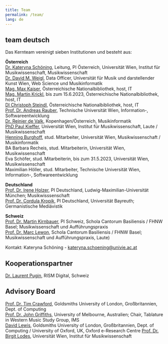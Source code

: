 ```yaml
---
title: Team
permalink: /team/
lang: de
---
```


## team deutsch

Das Kernteam vereinigt sieben Institutionen und besteht aus:

**Österreich**  
[Dr. Kateryna Schöning](https://musikwissenschaft.univie.ac.at/ueber-uns/team/schoening/), Leitung, PI Österreich, Universität Wien, Institut für Musikwissenschaft, Musikwissenschaft  
[Dr. David M. Weigl](https://iwk.mdw.ac.at/david-weigl), Data Officer, Universität für Musik und darstellender Kunst Wien, Web Science und Musikinformatik  
[Mag. Max Kaiser](http://www.maxkaiser.at/), Österreichische Nationalbibliothek, host, IT  
[Mag. Martin Krickl](https://onb.academia.edu/MartinKrickl), bis zum 15.6.2023, Österreichische Nationalbibliothek, host, IT   
[DI Christoph Steindl](https://www.onb.ac.at/forschung/forschungsblog/artikel/digitale-editionen-an-der-oesterreichischen-nationalbibliothek-eine-infrastruktur), Österreichische Nationalbibliothek, host, IT  
[Prof. Dr. Andreas Rauber](https://informatics.tuwien.ac.at/people/andreas-rauber), Technische Universität Wien, Information-, Softwareentwicklung    
[Dr. Reinier de Valk](https://scholar.google.com/citations?user=V2Vd9b0AAAAJ), Kopenhagen/Österreich, Musikinformatik  
[PhD Paul Kieffer](https://www.discogs.com/de/artist/3805018-Paul-Kieffer), Universität Wien, Institut für Musikwissenschaft, Laute / Musikwissenschaft  
[Henning Burghoff](), stud. Mitarbeiter, Universität Wien, Musikwissenschaft / Musikinformatik  
BA Barbara Recheis, stud. Mitarbeiterin, Universität Wien, Musikwissenschaft   
Eva Schöfer, stud. Mitarbeiterin, bis zum 31.5.2023, Universität Wien, Musikwissenschaft  
Maximilian Höller, stud. Mitarbeiter, Technische Universität Wien, Information-, Softwareentwicklung

**Deutschland**   
[Prof. Dr. Irene Holzer](https://www.musikwissenschaft.uni-muenchen.de/personen/professoren/holzer/index.html), PI Deutschland, Ludwig-Maximilian-Universität München; Musikwisssenschaft  
[Prof. Dr. Cordula Kropik](https://www.mediaevistik.uni-bayreuth.de/de/team/Kropik-Cordula/index.php), PI Deutschland, Universität Bayreuth; Germanistische Mediävistik  

**Schweiz**  
[Prof. Dr. Martin Kirnbauer](https://www.fhnw.ch/de/personen/martin-kirnbauer), PI Schweiz, Schola Cantorum Basiliensis / FHNW Basel; Musikwissenschaft und Aufführungspraxis   
[Prof. Dr. Marc Lewon](https://www.fhnw.ch/de/personen/marc-lewon), Schola Cantorum Basiliensis / FHNW Basel; Musikwissenschaft und Aufführungspraxis, Laute)

Kontakt: Kateryna Schöning - <kateryna.schoening@univie.ac.at>

## Kooperationspartner

[Dr. Laurent Pugin](https://rism.digital/organization/contact.html), RISM Digital, Schweiz

## Advisory Board

[Prof. Dr. Tim Crawford](https://www.gold.ac.uk/computing/people/t-crawford/), Goldsmiths University of London, Großbritannien, Dept. of Computing  
[Prof. Dr. John Griffiths](https://www.lavihuela.com/), University of Melbourne, Australien; Chair, Tablature in Western Music Study Group, IMS  
[David Lewis](https://eng.ox.ac.uk/people/david-lewis/), Goldsmiths University of London, Großbritannien, Dept. of Computing / University of Oxford, UK, Oxford e-Research Centre 
[Prof. Dr. Birgit Lodes](https://musikwissenschaft.univie.ac.at/ueber-uns/team/lodes/), Universität Wien, Institut für Musikwissenschaft 
